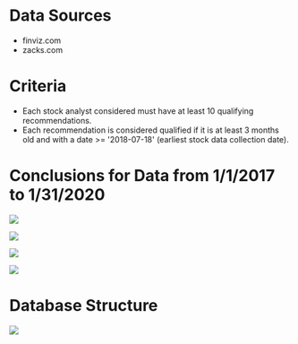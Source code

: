 # Data Sources
* finviz.com  
* zacks.com

# Criteria
* Each stock analyst considered must have at least 10 qualifying recommendations.
* Each recommendation is considered qualified if it is at least 3 months old and with a date >= '2018-07-18' (earliest stock data collection date).

# Conclusions for Data from 1/1/2017 to 1/31/2020
![](https://i.imgur.com/e1g9otQ.png)


![](https://i.imgur.com/iHe1g39.png)


![](https://i.imgur.com/3gTso2p.png)


![](https://i.imgur.com/31EvinK.png)

# Database Structure
![](https://i.imgur.com/3dF2SjZ.png)


